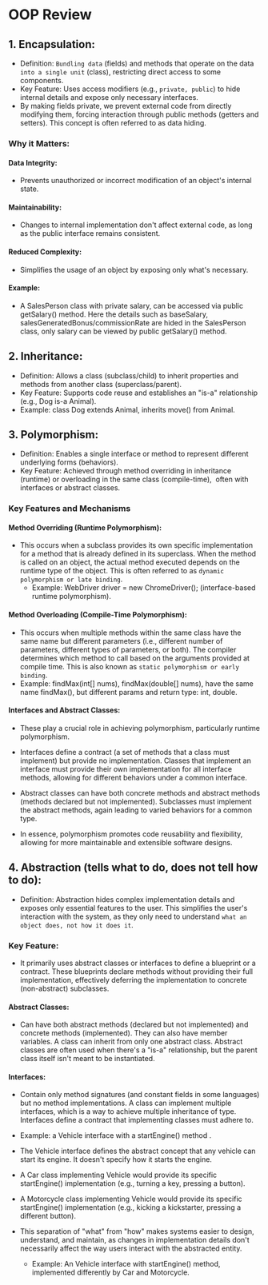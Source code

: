 # OOP Review
## 1. Encapsulation:
   * Definition: `Bundling data` (fields) and methods that operate on the data `into a single unit` (class), restricting direct access to some components.
   * Key Feature: Uses access modifiers (e.g., `private, public`) to hide internal details and expose only necessary interfaces.
   * By making fields private, we prevent external code from directly modifying them, forcing interaction through public methods (getters and setters). This concept is often referred to as data hiding.

### Why it Matters:

#### Data Integrity:
 * Prevents unauthorized or incorrect modification of an object's internal state.

 #### Maintainability: 
 * Changes to internal implementation don't affect external code, as long as the public interface remains consistent.

#### Reduced Complexity: 
* Simplifies the usage of an object by exposing only what's necessary.

#### Example: 
* A SalesPerson class with private salary, can be accessed via public getSalary() method. Here the details such as
  baseSalary, salesGeneratedBonus/commissionRate are hided in the SalesPerson class,
  only salary can be viewed by public getSalary() method. 
     
## 2. Inheritance:
   * Definition: Allows a class (subclass/child) to inherit properties and methods from another class (superclass/parent).
   * Key Feature: Supports code reuse and establishes an "is-a" relationship (e.g., Dog is-a Animal).
   * Example: class Dog extends Animal, inherits move() from Animal.
     
## 3. Polymorphism:
   * Definition: Enables a single interface or method to represent different underlying forms (behaviors).
   * Key Feature: Achieved through method overriding in inheritance (runtime) or overloading in the same class (compile-time), 
   often with interfaces or abstract classes.
### Key Features and Mechanisms
#### Method Overriding (Runtime Polymorphism):
* This occurs when a subclass provides its own specific implementation
for a method that is already defined in its superclass. When the method is called on an object,
the actual method executed depends on the runtime type of the object. This is often referred to as
`dynamic polymorphism or late binding`.
   * Example: WebDriver driver = new ChromeDriver(); (interface-based runtime polymorphism).
     
#### Method Overloading (Compile-Time Polymorphism): 
* This occurs when multiple methods within the same class
have the same name but different parameters (i.e., different number of parameters, different types of parameters, or both).
The compiler determines which method to call based on the arguments provided at compile time.
This is also known as `static polymorphism or early binding`.
 * Example: findMax(int[] nums), findMax(double[] nums), have the same name findMax(),
   but different params and return type: int, double.

####   Interfaces and Abstract Classes: 
* These play a crucial role in achieving polymorphism, particularly runtime polymorphism.
* Interfaces define a contract (a set of methods that a class must implement) but provide no implementation.
  Classes that implement an interface must provide their own implementation for all interface methods,
  allowing for different behaviors under a common interface.
* Abstract classes can have both concrete methods and abstract methods (methods declared but not implemented).
   Subclasses must implement the abstract methods, again leading to varied behaviors for a common type.

* In essence, polymorphism promotes code reusability and flexibility, allowing for more maintainable
  and extensible software designs.

## 4. Abstraction (tells what to do, does not tell how to do):
* Definition: Abstraction hides complex implementation details and exposes only essential features to the user.
  This simplifies the user's interaction with the system, as they only need to understand `what an object does, not how it does it`.
  
### Key Feature: 
* It primarily uses abstract classes or interfaces to define a blueprint or a contract.
  These blueprints declare methods without providing their full implementation, effectively deferring
  the implementation to concrete (non-abstract) subclasses.

#### Abstract Classes: 
* Can have both abstract methods (declared but not implemented) and concrete methods (implemented). 
They can also have member variables. A class can inherit from only one abstract class.
Abstract classes are often used when there's a "is-a" relationship, but the parent class itself isn't meant to be instantiated.

####  Interfaces: 
* Contain only method signatures (and constant fields in some languages) but no method implementations.
 A class can implement multiple interfaces, which is a way to achieve multiple inheritance of type.
 Interfaces define a contract that implementing classes must adhere to.

* Example:  a Vehicle interface with a startEngine() method .
* The Vehicle interface defines the abstract concept that any vehicle can start its engine.
  It doesn't specify how it starts the engine.

* A Car class implementing Vehicle would provide its specific startEngine()
  implementation (e.g., turning a key, pressing a button).

* A Motorcycle class implementing Vehicle would provide its specific startEngine()
  implementation (e.g., kicking a kickstarter, pressing a different button).

* This separation of "what" from "how" makes systems easier to design, understand, and maintain,
 as changes in implementation details don't necessarily affect the way users interact with the abstracted entity.

  * Example: An Vehicle interface with startEngine() method, implemented differently by Car and Motorcycle.
